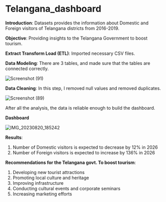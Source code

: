 # **Telangana_dashboard**

**Introduction**: Datasets provides the information about Domestic and Foreign visitors of Telangana districts from 2016-2019. 

**Objective**: Providing insights to the Telangana Government to boost tourism.

**Extract Transform Load (ETL)**: Imported necessary CSV files.

**Data Modeling**: There are 3 tables, and made sure that the tables are connected correctly.

![Screenshot (91)](https://github.com/Anish127/Telangana_dashboard/assets/77845356/78e8f249-24c8-493d-929a-2c0b42e9510b)



**Data Cleaning**: In this step, I removed null values and removed duplicates.

![Screenshot (89)](https://github.com/Anish127/Telangana_dashboard/assets/77845356/8ef5226f-e69b-4048-be24-12ada5a91817)


After all the analysis, the data is reliable enough to build the dashboard.


**Dashboard**

![IMG_20230820_185242](https://github.com/Anish127/Telangana_dashboard/assets/77845356/ed82f227-c663-482d-adcb-85a209441ecc)

**Results**: 
1. Number of Domestic visitors is expected to decrease by 12% in 2026
2. Number of Foreign visitors is expected to increase by 136%  in 2026
 
 
 **Recommendations for the Telangana govt. To boost tourism**:
 
 1. Developing new tourist attractions
 2. Promoting local culture and heritage
 3. Improving infrastructure
 4. Conducting cultural events and corporate seminars
  5. Increasing marketing efforts









